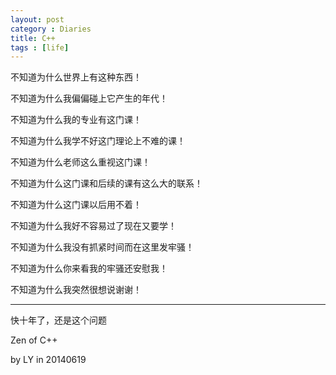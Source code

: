 ```yaml
---
layout: post
category : Diaries
title: C++
tags : [life]
---
```



不知道为什么世界上有这种东西！

不知道为什么我偏偏碰上它产生的年代！

不知道为什么我的专业有这门课！

不知道为什么我学不好这门理论上不难的课！

不知道为什么老师这么重视这门课！

不知道为什么这门课和后续的课有这么大的联系！

不知道为什么这门课以后用不着！

不知道为什么我好不容易过了现在又要学！

不知道为什么我没有抓紧时间而在这里发牢骚！

不知道为什么你来看我的牢骚还安慰我！

不知道为什么我突然很想说谢谢！

---
快十年了，还是这个问题

Zen of C++

by LY in 20140619